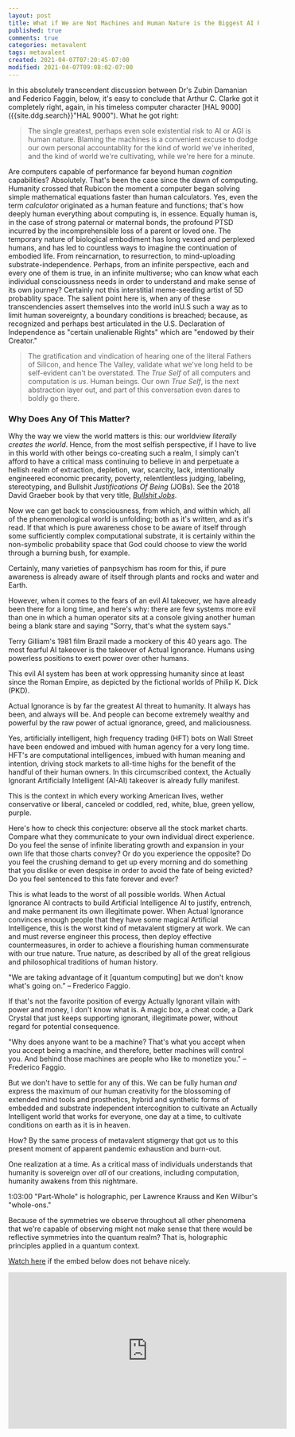 ```yaml
---
layout: post
title: What if We are Not Machines and Human Nature is the Biggest AI Risk of All?
published: true
comments: true
categories: metavalent
tags: metavalent
created: 2021-04-07T07:20:45-07:00
modified: 2021-04-07T09:08:02-07:00
---
```


In this absolutely transcendent discussion between Dr's Zubin Damanian and Federico Faggin, below, it's easy to conclude that Arthur C. Clarke got it completely right, again, in his timeless computer character [HAL 9000]({{site.ddg.search}}"HAL 9000"). What he got right:

> The single greatest, perhaps even sole existential risk to AI or AGI is human nature. Blaming the machines is a convenient excuse to dodge our own personal accountablity for the kind of world we've inherited, and the kind of world we're cultivating, while we're here for a minute. 

Are computers capable of performance far beyond human _cognition_ capabilities? Absolutely. That's been the case since the dawn of computing. Humanity crossed that Rubicon the moment a computer began solving simple mathematical equations faster than human calculators. Yes, even the term _calculator_ originated as a human feature and functions; that's how deeply human everything about computing is, in essence. Equally human is, in the case of strong paternal or maternal bonds, the profound PTSD incurred by the incomprehensible loss of a parent or loved one. The temporary nature of biological embodiment has long vexxed and perplexed humans, and has led to countless ways to imagine the continuation of embodied life. From reincarnation, to resurrection, to mind-uploading substrate-independence. Perhaps, from an infinite perspective, each and every one of them is true, in an infinite multiverse; who can know what each individual conscioussness needs in order to understand and make sense of its own journey? Certainly not this interstitial meme-seeding artist of 5D probablity space. The salient point here is, when any of these transcendencies assert themselves into the world inU.S such a way as to limit human sovereignty, a boundary conditions is breached; because, as recognized and perhaps best articulated in the U.S. Declaration of Independence as "certain unalienable Rights" which are "endowed by their Creator."

> The gratification and vindication of hearing one of the literal Fathers of Silicon, and hence The Valley, validate what we've long held to be self-evident can't be overstated. The _True Self_ of all computers and computation is _us_. Human beings. Our own _True Self_, is the next abstraction layer out, and part of this conversation even dares to boldly go there.

### Why Does Any Of This Matter?

Why the way we view the world matters is this: our worldview _literally creates the world_. Hence, from the most selfish perspective, if I have to live in this world with other beings co-creating such a realm, I simply can't afford to have a critical mass continuing to believe in and perpetuate a hellish realm of extraction, depletion, war, scarcity, lack, intentionally engineered economic precarity, poverty, relentlentless judging, labeling, stereotyping, and Bullshit _Justifications Of Being_ (JOBs). See the 2018 David Graeber book by that very title, [_Bullshit Jobs_](https://www.goodreads.com/book/show/34466958-bullshit-jobs).

Now we can get back to consciousness, from which, and within which, all of the phenomenological world is unfolding; both as it's written, and as it's read. If that which is pure awareness chose to be aware of itself through some sufficiently complex computational substrate, it is certainly within the non-symbolic probability space that God could choose to view the world through a burning bush, for example.

Certainly, many varieties of panpsychism has room for this, if pure awareness is already aware of itself through plants and rocks and water and Earth.

However, when it comes to the fears of an evil AI takeover, we have already been there for a long time, and here's why: there are few systems more evil than one in which a human operator sits at a console giving another human being a blank stare and saying "Sorry, that's what the system says." 

Terry Gilliam's 1981 film Brazil made a mockery of this 40 years ago. The most fearful AI takeover is the takeover of Actual Ignorance. Humans using powerless positions to exert power over other humans.

This evil AI system has been at work oppressing humanity since at least since the Roman Empire, as depicted by the fictional worlds of Philip K. Dick (PKD). 

Actual Ignorance is by far the greatest AI threat to humanity. It always has been, and always will be. And people can become extremely wealthy and powerful by the raw power of actual ignorance, greed, and maliciousness.

Yes, artificially intelligent, high frequency trading (HFT) bots on Wall Street have been endowed and imbued with human agency for a very long time. HFT's are computational intelligences, imbued with human meaning and intention, driving stock markets to all-time highs for the benefit of the handful of their human owners. In this circumscribed context, the Actually Ignorant Artificially Intelligent (AI-AI) takeover is already fully manifest.

This is the context in which every working American lives, wether conservative or liberal, canceled or coddled, red, white, blue, green yellow, purple.

Here's how to check this conjecture: observe all the stock market charts. Compare what they communicate to your own individual direct experience. Do you feel the sense of infinite liberating growth and expansion in your own life that those charts convey? Or do you experience the opposite? Do you feel the crushing demand to get up every morning and do something that you dislike or even despise in order to avoid the fate of being evicted? Do you feel sentenced to this fate forever and ever?

This is what leads to the worst of all possible worlds. When Actual Ignorance AI contracts to build Artificial Intelligence AI to justify, entrench, and make permanent its own illegitimate power. When Actual Ignorance convinces enough people that they have some magical Artificial Intelligence, this is the worst kind of metavalent stigmery at work. We can and must reverse engineer this process, then deploy effective countermeasures, in order to achieve a flourishing human commensurate with our true nature. True nature, as described by all of the great religious and philosophical traditions of human history.

"We are taking advantage of it [quantum computing] but we don't know what's going on.” &ndash; Frederico Faggio.

If that's not the favorite position of evergy Actually Ignorant villain with power and money, I don't know what is. A magic box, a cheat code, a Dark Crystal that just keeps supporting ignorant, illegitimate power, without regard for potential consequence.

"Why does anyone want to be a machine? That's what you accept when you accept being a machine, and therefore, better machines will control you. And behind those machines are people who like to monetize you." &ndash; Frederico Faggio.

But we don't have to settle for any of this. We can be fully human _and_ express the maximum of our human creativity for the blossoming of extended mind tools and prosthetics, hybrid and synthetic forms of embedded and substrate independent intercognition to cultivate an Actually Intelligent world that works for everyone, one day at a time, to cultivate conditions on earth as it is in heaven.

How? By the same process of metavalent stigmergy that got us to this present moment of apparent pandemic exhaustion and burn-out.

One realization at a time. As a critical mass of individuals understands that humanity is sovereign over _all_ of our creations, including computation, humanity awakens from this nightmare.

1:03:00 "Part-Whole" is holographic, per Lawrence Krauss and Ken Wilbur's "whole-ons." 

Because of the symmetries we observe throughout all other phenomena that we're capable of observing might not make sense that there would be reflective symmetries into the quantum realm? That is, holographic principles applied in a quantum context.

[Watch here](https://youtu.be/-Ol5NVuoAUA) if the embed below does not behave nicely. 

<div class="embed-container"><iframe width="560" height="315" src="https://www.youtube.com/embed/-Ol5NVuoAUA" title="YouTube video player" frameborder="0" allow="accelerometer; autoplay; clipboard-write; encrypted-media; gyroscope; picture-in-picture" allowfullscreen></iframe></div>



